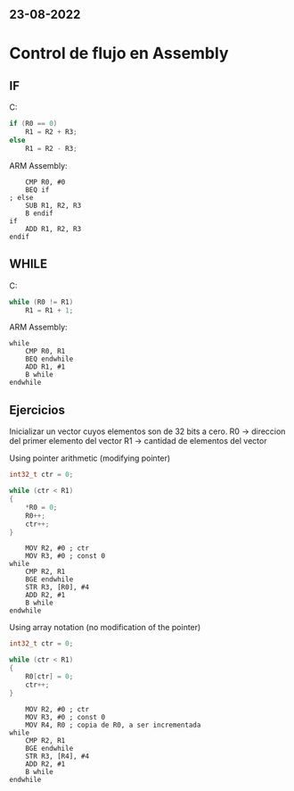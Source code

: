 23-08-2022
---
# Control de flujo en Assembly

## IF
C:
```c
if (R0 == 0)
	R1 = R2 + R3;
else
	R1 = R2 - R3;
```

ARM Assembly:
```
	CMP R0, #0
	BEQ if
; else
	SUB R1, R2, R3
	B endif
if
	ADD R1, R2, R3
endif
```

## WHILE
C:
```c
while (R0 != R1)
	R1 = R1 + 1;
```

ARM Assembly:
```
while
	CMP R0, R1
	BEQ endwhile
	ADD R1, #1
	B while
endwhile
```

## Ejercicios
Inicializar un vector cuyos elementos son de 32 bits a cero.
R0 -> direccion del primer elemento del vector
R1 -> cantidad de elementos del vector

Using pointer arithmetic (modifying pointer)
```c
int32_t ctr = 0;

while (ctr < R1)
{
	*R0 = 0;
	R0++;
	ctr++;
}
```

```
	MOV R2, #0 ; ctr
	MOV R3, #0 ; const 0
while
	CMP R2, R1
	BGE endwhile
	STR R3, [R0], #4
	ADD R2, #1
	B while
endwhile
```

Using array notation (no modification of the pointer)
```c
int32_t ctr = 0;

while (ctr < R1)
{
	R0[ctr] = 0;
	ctr++;
}
```

```
	MOV R2, #0 ; ctr
	MOV R3, #0 ; const 0
	MOV R4, R0 ; copia de R0, a ser incrementada
while
	CMP R2, R1
	BGE endwhile
	STR R3, [R4], #4
	ADD R2, #1
	B while
endwhile
```
